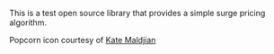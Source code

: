 This is a test open source library that provides a simple surge pricing algorithm.

Popcorn icon courtesy of [Kate Maldjian](https://thenounproject.com/creator/katemaldjian/)
